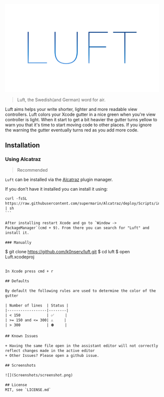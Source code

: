 ![](Resources/logo.png)

> Luft, the Swedish(and German) word for air. 

Luft aims helps your write shorter, lighter and more readable view controllers. Luft colors your Xcode gutter in a nice green when you're view controller is light. When it start to get a bit heavier the gutter turns yellow to warn you that it's time to start moving code to other places. If you ignore the warning the gutter eventually turns red as you add more code.

## Installation

### Using Alcatraz

> Recommended

`Luft` can be installed via the [Alcatraz](http://alcatraz.io/) plugin manager.

If you don't have it installed you can install it using:

````
curl -fsSL https://raw.githubusercontent.com/supermarin/Alcatraz/deploy/Scripts/install.sh | sh
```

After installing restart Xcode and go to `Window -> PackageManager`(cmd + 9). From there you can search for "Luft" and install it.

### Manually

````
$ git clone https://github.com/k0nserv/luft.git
$ cd luft
$ open Luft.xcodeproj
```

In Xcode press cmd + r

## Defaults

By default the following rules are used to determine the color of the gutter

| Number of lines  | Status |
|------------------|--------|
| < 150            | ✅     |
| >= 150 and <= 300| ⚠️     |
| > 300            | ⛔️     |

## Known Issues

+ Having the same file open in the assistant editor will not correctly reflect changes made in the active editor  
+ Other Issues? Please open a github issue. 

## Screenshots

![](Screenshots/screenshot.png)

## License
MIT, see `LICENSE.md`

